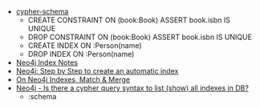  - [cypher-schema](http://neo4j.com/docs/developer-manual/current/#cypher-schema)
    - CREATE CONSTRAINT ON (book:Book) ASSERT book.isbn IS UNIQUE
    - DROP CONSTRAINT ON (book:Book) ASSERT book.isbn IS UNIQUE
    - CREATE INDEX ON :Person(name)
    - DROP INDEX ON :Person(name)
 - [Neo4j Index Notes](http://www.cnblogs.com/zhoujiagen/p/4740972.html)
 - [Neo4j: Step by Step to create an automatic index](http://stackoverflow.com/questions/12877678/neo4j-step-by-step-to-create-an-automatic-index)
 - [On Neo4j Indexes, Match & Merge](http://www.tuicool.com/articles/ENVnumQ)
 - [Neo4j - Is there a cypher query syntax to list (show) all indexes in DB?](http://stackoverflow.com/questions/19801599/neo4j-is-there-a-cypher-query-syntax-to-list-show-all-indexes-in-db)
    - :schema